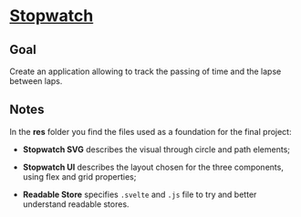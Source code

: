 # [Stopwatch](https://svelte.dev/repl/591aff801e1d47498afdc2738fea4485)

## Goal

Create an application allowing to track the passing of time and the lapse between laps.

## Notes

In the **res** folder you find the files used as a foundation for the final project:

-   **Stopwatch SVG** describes the visual through circle and path elements;

-   **Stopwatch UI** describes the layout chosen for the three components, using flex and grid properties;

-   **Readable Store** specifies `.svelte` and `.js` file to try and better understand readable stores.
